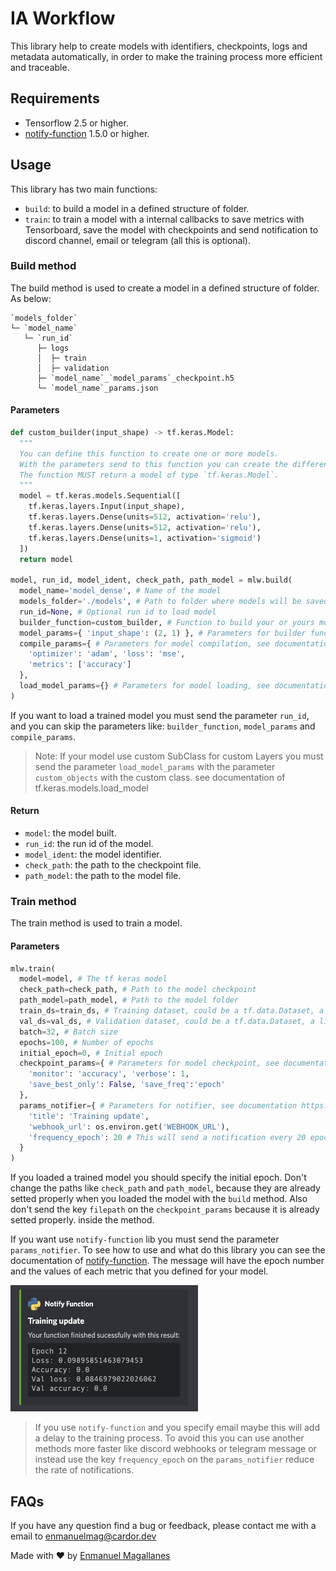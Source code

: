 # IA Workflow
This library help to create models with identifiers, checkpoints, logs and metadata automatically, in order to make the training process more efficient and traceable.

## Requirements

- Tensorflow 2.5 or higher.
- [notify-function](https://pypi.org/project/notify-function/#description) 1.5.0 or higher.

## Usage

This library has two main functions:
 - `build`: to build a model in a defined structure of folder.
 - `train`: to train a model with a internal callbacks to save metrics with Tensorboard, save the model with checkpoints and send notification to discord channel, email or telegram (all this is optional).

### Build method
The build method is used to create a model in a defined structure of folder. As below:

```
`models_folder`
└─ `model_name`
   └─ `run_id`
      ├─ logs                               
      │  ├─ train
      │  ├─ validation
      ├─ `model_name`_`model_params`_checkpoint.h5
      └─ `model_name`_params.json
```


#### Parameters
```python
def custom_builder(input_shape) -> tf.keras.Model:
  """
  You can define this function to create one or more models.
  With the parameters send to this function you can create the different models that you want.
  The function MUST return a model of type `tf.keras.Model`.
  """
  model = tf.keras.models.Sequential([
    tf.keras.layers.Input(input_shape),
    tf.keras.layers.Dense(units=512, activation='relu'),
    tf.keras.layers.Dense(units=512, activation='relu'),
    tf.keras.layers.Dense(units=1, activation='sigmoid')
  ])
  return model

model, run_id, model_ident, check_path, path_model = mlw.build(
  model_name='model_dense', # Name of the model
  models_folder='./models', # Path to folder where models will be saved
  run_id=None, # Optional run id to load model
  builder_function=custom_builder, # Function to build your or yours models
  model_params={ 'input_shape': (2, 1) }, # Parameters for builder function
  compile_params={ # Parameters for model compilation, see documentation tf.keras.models.compile
    'optimizer': 'adam', 'loss': 'mse',
    'metrics': ['accuracy']
  },
  load_model_params={} # Parameters for model loading, see documentation of tf.keras.models.load_model
)
```

If you want to load a trained model you must send the parameter `run_id`, and you can skip the parameters like: `builder_function`, `model_params` and `compile_params`.

> Note: If your model use custom SubClass for custom Layers you must send the parameter `load_model_params` with the parameter `custom_objects` with the custom class. see documentation of tf.keras.models.load_model

#### Return

- `model`: the model built.
- `run_id`: the run id of the model.
- `model_ident`: the model identifier.
- `check_path`: the path to the checkpoint file.
- `path_model`: the path to the model file.


### Train method

The train method is used to train a model.

#### Parameters

```python
mlw.train(
  model=model, # The tf keras model
  check_path=check_path, # Path to the model checkpoint
  path_model=path_model, # Path to the model folder
  train_ds=train_ds, # Training dataset, could be a tf.data.Dataset, a list of tensors or a tensor
  val_ds=val_ds, # Validation dataset, could be a tf.data.Dataset, a list of tensors or a tensor
  batch=32, # Batch size
  epochs=100, # Number of epochs
  initial_epoch=0, # Initial epoch
  checkpoint_params={ # Parameters for model checkpoint, see documentation tf.keras.callbacks.ModelCheckpoint
    'monitor': 'accuracy', 'verbose': 1,
    'save_best_only': False, 'save_freq':'epoch'
  },
  params_notifier={ # Parameters for notifier, see documentation https://pypi.org/project/notify-function/#description
    'title': 'Training update',
    'webhook_url': os.environ.get('WEBHOOK_URL'),
    'frequency_epoch': 20 # This will send a notification every 20 epochs, by default it is every epoch
  }
)
```

If you loaded a trained model you should specify the initial epoch. Don't change the paths like `check_path` and `path_model`, because they are already setted properly when you loaded the model with the `build` method. Also don't send the key `filepath` on the `checkpoint_params` because it is already setted properly. inside the method.

If you want use `notify-function` lib you must send the parameter `params_notifier`. To see how to use and what do this library you can see the documentation of [notify-function](https://pypi.org/project/notify-function/#description). The message will have the epoch number and the values of each metric that you defined for your model.


<img src="assets/message.png" alt="Message example" width="300"/>


> If you use `notify-function` and you specify email maybe this will add a delay to the training process. To avoid this you can use another methods more faster like discord webhooks or telegram message or instead use the key `frequency_epoch` on the `params_notifier` reduce the rate of notifications.

## FAQs

If you have any question find a bug or feedback, please contact me with a email to [enmanuelmag@cardor.dev](mailto:enmanuelmag@cardor.dev)

Made with ❤️ by [Enmanuel Magallanes](https://cardor.dev)
